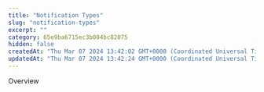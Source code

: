```yaml
---
title: "Notification Types"
slug: "notification-types"
excerpt: ""
category: 65e9ba6715ec3b004bc82075
hidden: false
createdAt: "Thu Mar 07 2024 13:42:02 GMT+0000 (Coordinated Universal Time)"
updatedAt: "Thu Mar 07 2024 13:42:24 GMT+0000 (Coordinated Universal Time)"
---
```

Overview

